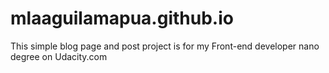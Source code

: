 # mlaaguilamapua.github.io
This simple blog page and post project is for my Front-end developer nano degree on Udacity.com
